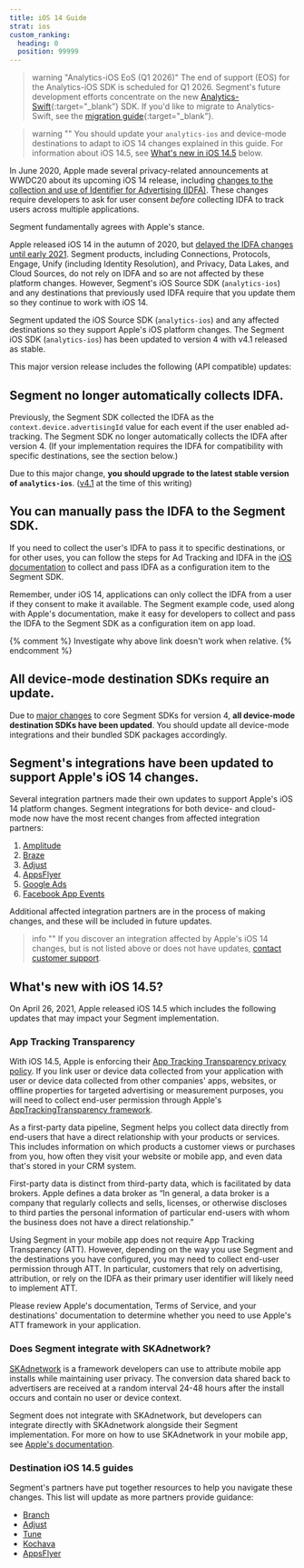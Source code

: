 ```yaml
---
title: iOS 14 Guide
strat: ios
custom_ranking:
  heading: 0
  position: 99999
---
```


> warning "Analytics-iOS EoS (Q1 2026)"
> The end of support (EOS) for the Analytics-iOS SDK is scheduled for Q1 2026. Segment's future development efforts concentrate on the new [Analytics-Swift](/docs/connections/sources/catalog/libraries/mobile/swift/){:target="_blank”} SDK. If you'd like to migrate to Analytics-Swift, see the [migration guide](/docs/connections/sources/catalog/libraries/mobile/swift/migration/){:target="_blank”}.

> warning ""
> You should update your `analytics-ios` and device-mode destinations to adapt to iOS 14 changes explained in this guide. For information about iOS 14.5, see [What's new in iOS 14.5](#whats-new-with-ios-145) below.

In June 2020, Apple made several privacy-related announcements at WWDC20 about its upcoming iOS 14 release, including [changes to the collection and use of Identifier for Advertising (IDFA)](https://developer.apple.com/app-store/user-privacy-and-data-use/). These changes require developers to ask for user consent *before* collecting IDFA to track users across multiple applications.

Segment fundamentally agrees with Apple's stance.

Apple released iOS 14 in the autumn of 2020, but [delayed the IDFA changes until early 2021](https://developer.apple.com/news/?id=hx9s63c5&1599152522). Segment products, including Connections, Protocols, Engage, Unify (including Identity Resolution), and Privacy, Data Lakes, and Cloud Sources, do not rely on IDFA and so are not affected by these platform changes. However, Segment's iOS Source SDK (`analytics-ios`) and any destinations that previously used IDFA require that you update them so they continue to work with iOS 14.

Segment updated the iOS Source SDK (`analytics-ios`) and any affected destinations so they support Apple's iOS platform changes. The Segment iOS SDK (`analytics-ios`) has been updated to version 4 with v4.1 released as stable.

This major version release includes the following (API compatible) updates:


## Segment no longer automatically collects IDFA.

Previously, the Segment SDK collected the IDFA as the `context.device.advertisingId` value for each event if the user enabled ad-tracking. The Segment SDK no longer automatically collects the IDFA after version 4. (If your implementation requires the IDFA for compatibility with specific destinations, see the section below.)

Due to this major change, **you should upgrade to the latest stable version of `analytics-ios`**. ([v4.1](https://github.com/segmentio/analytics-ios/blob/master/CHANGELOG.md) at the time of this writing)


## You can manually pass the IDFA to the Segment SDK.


If you need to collect the user's IDFA to pass it to specific destinations, or for other uses, you can follow the steps for Ad Tracking and IDFA in the [iOS documentation](/docs/connections/sources/catalog/libraries/mobile/ios#ad-tracking-and-idfa) to collect and pass IDFA as a configuration item to the Segment SDK.

Remember, under iOS 14, applications can only collect the IDFA from a user if they consent to make it available. The Segment example code, used along with Apple's documentation, make it easy for developers to collect and pass the IDFA to the Segment SDK as a configuration item on app load.

{% comment %}
Investigate why above link doesn't work when relative.
{% endcomment %}

## All device-mode destination SDKs require an update.

Due to [major changes](https://github.com/segmentio/analytics-ios/blob/master/CHANGELOG.md) to core Segment SDKs for version 4, **all device-mode destination SDKs have been updated**. You should update all device-mode integrations and their bundled SDK packages accordingly.


## Segment's integrations have been updated to support Apple's iOS 14 changes.

Several integration partners made their own updates to support Apple's iOS 14 platform changes. Segment integrations for both device- and cloud-mode now have the most recent changes from affected integration partners:

1. [Amplitude](/docs/connections/destinations/catalog/amplitude/#troubleshooting)
2. [Braze](/docs/connections/destinations/catalog/braze/#additional-device-mode-set-up-for-ios-14-support)
3. [Adjust](/docs/connections/destinations/catalog/adjust/#additional-device-mode-set-up-for-ios-14-support)
4. [AppsFlyer](/docs/connections/destinations/catalog/appsflyer/#additional-device-mode-set-up-for-ios-14-support)
5. [Google Ads](/docs/connections/destinations/catalog/google-ads-classic/#additional-ios-cloud-mode-setup-for-ios-14)
6. [Facebook App Events](/docs/connections/destinations/catalog/facebook-app-events/#additional-ios-cloud-mode-set-up-for-ios-14)

Additional affected integration partners are in the process of making changes, and these will be included in future updates.

> info ""
> If you discover an integration affected by Apple's iOS 14 changes, but is not listed above or does not have updates, [contact customer support](https://segment.com/help/contact/).

## What's new with iOS 14.5?

On April 26, 2021, Apple released iOS 14.5 which includes the following updates that may impact your Segment implementation.

### App Tracking Transparency

With iOS 14.5, Apple is enforcing their [App Tracking Transparency privacy policy](https://developer.apple.com/app-store/user-privacy-and-data-use/). If you link user or device data collected from your application with user or device data collected from other companies' apps, websites, or offline properties for targeted advertising or measurement purposes, you will need to collect end-user permission through Apple's [AppTrackingTransparency framework](https://developer.apple.com/documentation/apptrackingtransparency).

As a first-party data pipeline, Segment helps you collect data directly from end-users that have a direct relationship with your products or services. This includes information on which products a customer views or purchases from you, how often they visit your website or mobile app, and even data that's stored in your CRM system.

First-party data is distinct from third-party data, which is facilitated by data brokers. Apple defines a data broker as “In general, a data broker is a company that regularly collects and sells, licenses, or otherwise discloses to third parties the personal information of particular end-users with whom the business does not have a direct relationship.”

Using Segment in your mobile app does not require App Tracking Transparency (ATT). However, depending on the way you use Segment and the destinations you have configured, you may need to collect end-user permission through ATT. In particular, customers that rely on advertising, attribution, or rely on the IDFA as their primary user identifier will likely need to implement ATT.

Please review Apple's documentation, Terms of Service, and your destinations' documentation to determine whether you need to use Apple's ATT framework in your application.


### Does Segment integrate with SKAdnetwork?

[SKAdnetwork](https://developer.apple.com/documentation/storekit/skadnetwork) is a framework developers can use to attribute mobile app installs while maintaining user privacy.  The conversion data shared back to advertisers are received at a random interval 24-48 hours after the install occurs and contain no user or device context.

Segment does not integrate with SKAdnetwork, but developers can integrate directly with SKAdnetwork alongside their Segment implementation. For more on how to use SKAdnetwork in your mobile app, see [Apple's documentation](https://developer.apple.com/documentation/storekit/skadnetwork).

### Destination iOS 14.5 guides

Segment's partners have put together resources to help you navigate these changes. This list will update as more partners provide guidance:

- [Branch](https://help.branch.io/faq/docs/what-actions-do-branch-customers-need-to-take-before-the-ios-145-release)
- [Adjust](https://help.adjust.com/en/article/attribution-privacy-models)
- [Tune](https://www.tune.com/blog/what-ios-14-5-and-apples-latest-privacy-initiatives-mean-for-marketers/)
- [Kochava](https://www.kochava.com/ios-14-5-final-launch-checklist/)
- [AppsFlyer](https://support.appsflyer.com/hc/en-us/articles/360011890298-Quickstart-guide-FAQ-to-iOS-14-ATT-and-SKAN)
